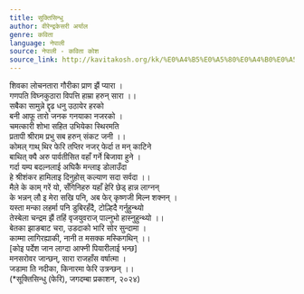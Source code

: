 ```yaml
---
title: सूक्तिसिन्धु
author: वीरेन्द्रकेसरी अर्याल
genre: कविता
language: नेपाली
source: नेपाली - कविता कोश
source_link: http://kavitakosh.org/kk/%E0%A4%B5%E0%A5%80%E0%A4%B0%E0%A5%87%E0%A4%A8%E0%A5%8D%E0%A4%A6%E0%A5%8D%E0%A4%B0%E0%A4%95%E0%A5%87%E0%A4%B8%E0%A4%B0%E0%A5%80_%E0%A4%85%E0%A4%B0%E0%A5%8D%E0%A4%AF%E0%A4%BE%E0%A4%B2
---
```


शिवका लोचनतारा गौरीका प्राण झैं प्यारा ।  
गणपति विघ्नकुठारा विपत्ति हाम्रा हरुन् सारा ।।  
सबैका सामुन्ने द्दृढ धनु उठायेर हरको  
बनी आफू तारो जनक गनयाका नजरको ।  
चमत्कारी शोभा सहित उभियेका स्थिरमति  
प्रतापी श्रीराम प्रभु सब हरुन् संकट जनी ।।  
कोमल् गाथ् थिर फेरि तप्तिर नजर् फेर्दा त मन् काटिने  
बाथित् क्यै अरु पार्वतीसित वहाँ गर्ने बिजावा हुने ।  
गर्दा यम्प बदल्नलाई अघिकै मन्लाइ डोलाउँदा  
हे श्रीशंकर हामिलाइ दिनुहोस् कल्याण सदा सर्वदा ।।  
मैले के काम् गरें यो, सँगिनिहरु यहाँ हेरि छेड् हान्न लाग्नन्  
के भन्नन् लौ इ मेरा सखि पनि, अब फेर् कृष्णजी मिल्न शक्नन् ।  
यस्ता मन्का लहर्मा पनि डुबिरहँदै, टोल्हिदै गर्नुहुन्थ्यो  
तेस्बेला चन्द्रम झैं तहिं वृजयुवराज् पाल्नुभो हास्नुहुन्थ्यो ।।  
बेतका झाङबाट चरा, उडदाको भारि सोर सुन्दामा ।  
काम्मा लागिरह्याकी, नानी त मसक्क मस्किगथिन् ।।  
\[कोइ पर्देश जान लाग्दा आफ्नी पियारीलाई भन्छ\]  
मनसरोवर जान्छन्, सारा राजहाँस वर्षात्मा ।  
जडामा ति नदीका, किनारमा फेरि उत्रन्छन् ।।  
(\*सूक्तिसिन्धु (फेरि), जगदम्बा प्रकाशन, २०२४)

